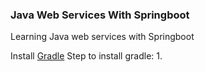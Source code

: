 ### Java Web Services With Springboot ###
Learning Java web services with Springboot

Install [Gradle](https://gradle.org/releases/)
Step to install gradle:
1. 